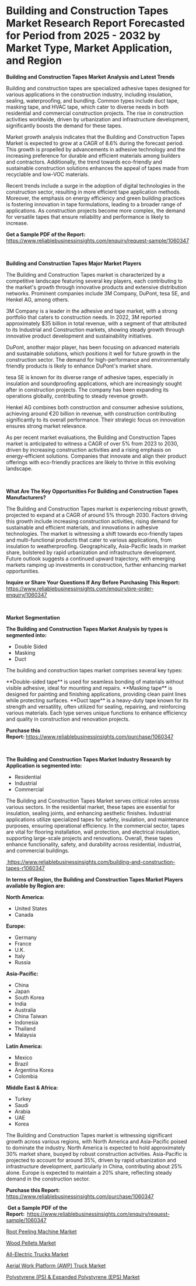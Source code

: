 <p><h1>Building and Construction Tapes Market Research Report Forecasted for Period from 2025 -  2032 by Market Type, Market Application, and Region</h1></p><p><strong>Building and Construction Tapes Market Analysis and Latest Trends</strong></p>
<p><p>Building and construction tapes are specialized adhesive tapes designed for various applications in the construction industry, including insulation, sealing, waterproofing, and bundling. Common types include duct tape, masking tape, and HVAC tape, which cater to diverse needs in both residential and commercial construction projects. The rise in construction activities worldwide, driven by urbanization and infrastructure development, significantly boosts the demand for these tapes.</p><p>Market growth analysis indicates that the Building and Construction Tapes Market is expected to grow at a CAGR of 8.6% during the forecast period. This growth is propelled by advancements in adhesive technology and the increasing preference for durable and efficient materials among builders and contractors. Additionally, the trend towards eco-friendly and sustainable construction solutions enhances the appeal of tapes made from recyclable and low-VOC materials.</p><p>Recent trends include a surge in the adoption of digital technologies in the construction sector, resulting in more efficient tape application methods. Moreover, the emphasis on energy efficiency and green building practices is fostering innovation in tape formulations, leading to a broader range of applications. As construction projects become more complex, the demand for versatile tapes that ensure reliability and performance is likely to increase.</p></p>
<p><strong>Get a Sample PDF of the Report:&nbsp;</strong> <a href="https://www.reliablebusinessinsights.com/enquiry/request-sample/1060347?utm_campaign=117&utm_medium=2&utm_source=Github&utm_content=ia&utm_term=22032025&utm_id=building-and-construction-tapes">https://www.reliablebusinessinsights.com/enquiry/request-sample/1060347</a></p>
<p>&nbsp;</p>
<p><strong>Building and Construction Tapes Major Market Players</strong></p>
<p><p>The Building and Construction Tapes market is characterized by a competitive landscape featuring several key players, each contributing to the market's growth through innovative products and extensive distribution networks. Prominent companies include 3M Company, DuPont, tesa SE, and Henkel AG, among others.</p><p>3M Company is a leader in the adhesive and tape market, with a strong portfolio that caters to construction needs. In 2022, 3M reported approximately $35 billion in total revenue, with a segment of that attributed to its Industrial and Construction markets, showing steady growth through innovative product development and sustainability initiatives.</p><p>DuPont, another major player, has been focusing on advanced materials and sustainable solutions, which positions it well for future growth in the construction sector. The demand for high-performance and environmentally friendly products is likely to enhance DuPont's market share.</p><p>tesa SE is known for its diverse range of adhesive tapes, especially in insulation and soundproofing applications, which are increasingly sought after in construction projects. The company has been expanding its operations globally, contributing to steady revenue growth.</p><p>Henkel AG combines both construction and consumer adhesive solutions, achieving around €20 billion in revenue, with construction contributing significantly to its overall performance. Their strategic focus on innovation ensures strong market relevance.</p><p>As per recent market evaluations, the Building and Construction Tapes market is anticipated to witness a CAGR of over 5% from 2023 to 2030, driven by increasing construction activities and a rising emphasis on energy-efficient solutions. Companies that innovate and align their product offerings with eco-friendly practices are likely to thrive in this evolving landscape.</p></p>
<p>&nbsp;</p>
<p><strong>What Are The Key Opportunities For Building and Construction Tapes Manufacturers?</strong></p>
<p><p>The Building and Construction Tapes market is experiencing robust growth, projected to expand at a CAGR of around 5% through 2030. Factors driving this growth include increasing construction activities, rising demand for sustainable and efficient materials, and innovations in adhesive technologies. The market is witnessing a shift towards eco-friendly tapes and multi-functional products that cater to various applications, from insulation to weatherproofing. Geographically, Asia-Pacific leads in market share, bolstered by rapid urbanization and infrastructure development. Future outlook suggests a continued upward trajectory, with emerging markets ramping up investments in construction, further enhancing market opportunities.</p></p>
<p><strong>Inquire or Share Your Questions If Any Before Purchasing This Report:</strong> <a href="https://www.reliablebusinessinsights.com/enquiry/pre-order-enquiry/1060347?utm_campaign=117&utm_medium=2&utm_source=Github&utm_content=ia&utm_term=22032025&utm_id=building-and-construction-tapes">https://www.reliablebusinessinsights.com/enquiry/pre-order-enquiry/1060347</a></p>
<p>&nbsp;</p>
<p><strong>Market Segmentation</strong></p>
<p><strong>The Building and Construction Tapes Market Analysis by types is segmented into:</strong></p>
<p><ul><li>Double Sided</li><li>Masking</li><li>Duct</li></ul></p>
<p><p>The building and construction tapes market comprises several key types: </p><p>**Double-sided tape** is used for seamless bonding of materials without visible adhesive, ideal for mounting and repairs. **Masking tape** is designed for painting and finishing applications, providing clean paint lines while protecting surfaces. **Duct tape** is a heavy-duty tape known for its strength and versatility, often utilized for sealing, repairing, and reinforcing various materials. Each type serves unique functions to enhance efficiency and quality in construction and renovation projects.</p></p>
<p><strong>Purchase this Report:&nbsp;</strong><a href="https://www.reliablebusinessinsights.com/purchase/1060347?utm_campaign=117&utm_medium=2&utm_source=Github&utm_content=ia&utm_term=22032025&utm_id=building-and-construction-tapes">https://www.reliablebusinessinsights.com/purchase/1060347</a></p>
<p>&nbsp;</p>
<p><strong>The Building and Construction Tapes Market Industry Research by Application is segmented into:</strong></p>
<p><ul><li>Residential</li><li>Industrial</li><li>Commercial</li></ul></p>
<p><p>The Building and Construction Tapes Market serves critical roles across various sectors. In the residential market, these tapes are essential for insulation, sealing joints, and enhancing aesthetic finishes. Industrial applications utilize specialized tapes for safety, insulation, and maintenance purposes, ensuring operational efficiency. In the commercial sector, tapes are vital for flooring installation, wall protection, and electrical insulation, supporting large-scale projects and renovations. Overall, these tapes enhance functionality, safety, and durability across residential, industrial, and commercial buildings.</p></p>
<p><a href="https://www.reliablebusinessinsights.com/building-and-construction-tapes-r1060347?utm_campaign=117&utm_medium=2&utm_source=Github&utm_content=ia&utm_term=22032025&utm_id=building-and-construction-tapes">&nbsp;https://www.reliablebusinessinsights.com/building-and-construction-tapes-r1060347</a></p>
<p><strong>In terms of Region, the Building and Construction Tapes Market Players available by Region are:</strong></p>
<p>
    <p> <strong> North America: </strong>
        <ul>
            <li>United States</li>
            <li>Canada</li>
        </ul>
        </p> 
    <p> <strong> Europe: </strong>
        <ul>
            <li>Germany</li>
            <li>France</li>
            <li>U.K.</li>
            <li>Italy</li>
            <li>Russia</li>
        </ul>
        </p> 
    <p> <strong> Asia-Pacific: </strong>
        <ul>
            <li>China</li>
            <li>Japan</li>
            <li>South Korea</li>
            <li>India</li>
            <li>Australia</li>
            <li>China Taiwan</li>
            <li>Indonesia</li>
            <li>Thailand</li>
            <li>Malaysia</li>
        </ul>
        </p> 
    <p> <strong> Latin America: </strong>
        <ul>
            <li>Mexico</li>
            <li>Brazil</li>
            <li>Argentina Korea</li>
            <li>Colombia</li>
        </ul>
        </p> 
    <p> <strong> Middle East & Africa: </strong>
        <ul>
            <li>Turkey</li>
            <li>Saudi</li>
            <li>Arabia</li>
            <li>UAE</li>
            <li>Korea</li>
        </ul>
    </p>
    </p>
<p><p>The Building and Construction Tapes market is witnessing significant growth across various regions, with North America and Asia-Pacific poised to dominate the industry. North America is expected to hold approximately 30% market share, buoyed by robust construction activities. Asia-Pacific is projected to account for around 35%, driven by rapid urbanization and infrastructure development, particularly in China, contributing about 25% alone. Europe is expected to maintain a 20% share, reflecting steady demand in the construction sector.</p></p>
<p><strong>Purchase this Report: </strong><a href="https://www.reliablebusinessinsights.com/purchase/1060347?utm_campaign=117&utm_medium=2&utm_source=Github&utm_content=ia&utm_term=22032025&utm_id=building-and-construction-tapes">https://www.reliablebusinessinsights.com/purchase/1060347</a></p>
<p>&nbsp;<strong>Get a Sample PDF of the Report:&nbsp;&nbsp;</strong><a href="https://www.reliablebusinessinsights.com/enquiry/request-sample/1060347?utm_campaign=117&utm_medium=2&utm_source=Github&utm_content=ia&utm_term=22032025&utm_id=building-and-construction-tapes">https://www.reliablebusinessinsights.com/enquiry/request-sample/1060347</a></p>
<p><strong></strong></p>
<p><p><a href="https://github.com/kovasovitzzg/Market-Research-Report-List-1/blob/main/root-peeling-machine-market.md?utm_campaign=117&utm_medium=2&utm_source=Github&utm_content=ia&utm_term=22032025&utm_id=building-and-construction-tapes">Root Peeling Machine Market</a></p><p><a href="https://github.com/hadshpinay/Market-Research-Report-List-1/blob/main/wood-pellets-market.md?utm_campaign=117&utm_medium=2&utm_source=Github&utm_content=ia&utm_term=22032025&utm_id=building-and-construction-tapes">Wood Pellets Market</a></p><p><a href="https://github.com/palenjeppecd/Market-Research-Report-List-1/blob/main/all-electric-trucks-market.md?utm_campaign=117&utm_medium=2&utm_source=Github&utm_content=ia&utm_term=22032025&utm_id=building-and-construction-tapes">All-Electric Trucks Market</a></p><p><a href="https://github.com/fendtdjunawo/Market-Research-Report-List-1/blob/main/aerial-work-platform-awp-truck-market.md?utm_campaign=117&utm_medium=2&utm_source=Github&utm_content=ia&utm_term=22032025&utm_id=building-and-construction-tapes">Aerial Work Platform (AWP) Truck Market</a></p><p><a href="https://github.com/danzopachllq/Market-Research-Report-List-1/blob/main/polystyrene-ps-expanded-polystyrene-eps-market.md?utm_campaign=117&utm_medium=2&utm_source=Github&utm_content=ia&utm_term=22032025&utm_id=building-and-construction-tapes">Polystyrene (PS) & Expanded Polystyrene (EPS) Market</a></p></p>
